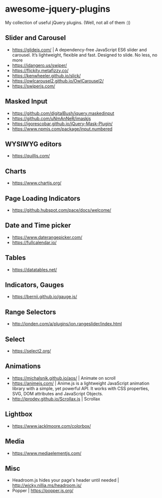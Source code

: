 # awesome-jquery-plugins
My collection of useful jQuery plugins. (Well, not all of them :))

## Slider and Carousel
- https://glidejs.com/ | A dependency-free JavaScript ES6 slider and carousel. It’s lightweight, flexible and fast. Designed to slide. No less, no more
- https://idangero.us/swiper/
- https://flickity.metafizzy.co/
- https://kenwheeler.github.io/slick/
- https://owlcarousel2.github.io/OwlCarousel2/
- https://swiperjs.com/

## Masked Input
- https://github.com/digitalBush/jquery.maskedinput
- https://github.com/uNmAnNeR/imaskjs
- https://igorescobar.github.io/jQuery-Mask-Plugin/
- https://www.npmjs.com/package/input.numbered

## WYSIWYG editors
- https://quilljs.com/

## Charts
- https://www.chartjs.org/

## Page Loading Indicators
- https://github.hubspot.com/pace/docs/welcome/

## Date and Time picker
- https://www.daterangepicker.com/
- https://fullcalendar.io/

## Tables
- https://datatables.net/

## Indicators, Gauges
- https://bernii.github.io/gauge.js/

## Range Selectors
- http://ionden.com/a/plugins/ion.rangeslider/index.html

## Select
- https://select2.org/

## Animations
- https://michalsnik.github.io/aos/ | Animate on scroll
- https://animejs.com/ | Anime.js is a lightweight JavaScript animation library with a simple, yet powerful API. It works with CSS properties, SVG, DOM attributes and JavaScript Objects. 
- http://iprodev.github.io/Scrollax.js | Scrollax

## Lightbox
- https://www.jacklmoore.com/colorbox/

## Media
- https://www.mediaelementjs.com/

## Misc
- Headroom.js hides your page's header until needed | http://wicky.nillia.ms/headroom.js/
- Popper | https://popper.js.org/
